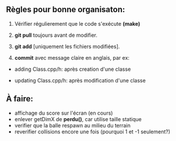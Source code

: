 ## Règles pour bonne organisaton:

1. Vérifier régulierement que le code s'exécute **(make)**

2. **git pull** toujours avant de modifier.

3. **git add** [uniquement les fichiers modifiées].

4. **commit** avec message claire en anglais, par ex:

- adding Class.cpp/h: après creation d'une classe

- updating Class.cpp/h: après modification d'une classe

## À faire:

- affichage du score sur l'écran (en cours)
- enlever getDimX de **perdu()**, car utilise taille statique
- verifier que la balle respawn au milieu du terrain
- reverifier collisions encore une fois (pourquoi 1 et -1 seulement?)